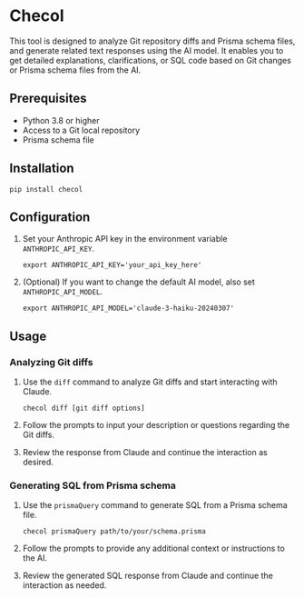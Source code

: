 # Checol

This tool is designed to analyze Git repository diffs and Prisma schema files, and generate related text responses using the AI model. It enables you to get detailed explanations, clarifications, or SQL code based on Git changes or Prisma schema files from the AI.

## Prerequisites

- Python 3.8 or higher
- Access to a Git local repository
- Prisma schema file

## Installation

```
pip install checol
```

## Configuration

1. Set your Anthropic API key in the environment variable `ANTHROPIC_API_KEY`.

    ```
    export ANTHROPIC_API_KEY='your_api_key_here'
    ```

2. (Optional) If you want to change the default AI model, also set `ANTHROPIC_API_MODEL`.

    ```
    export ANTHROPIC_API_MODEL='claude-3-haiku-20240307'
    ```

## Usage

### Analyzing Git diffs

1. Use the `diff` command to analyze Git diffs and start interacting with Claude.

    ```
    checol diff [git diff options]
    ```

2. Follow the prompts to input your description or questions regarding the Git diffs.

3. Review the response from Claude and continue the interaction as desired.

### Generating SQL from Prisma schema

1. Use the `prismaQuery` command to generate SQL from a Prisma schema file.

    ```
    checol prismaQuery path/to/your/schema.prisma
    ```

2. Follow the prompts to provide any additional context or instructions to the AI.

3. Review the generated SQL response from Claude and continue the interaction as needed.
